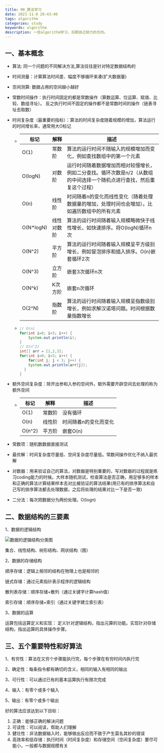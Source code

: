 ```yaml
---
title: 00_算法学习
date: 2021-11-8 20:43:40
tags: algorithm
categories: study
keywords: algorithm
description: 一些algorithm学习，后期自己努力的方向。
---
```


## 一、基本概念

- 算法: 同一个问题的不同解决方法,算法往往是针对特定数据结构的

- 时间测量：计算算法时间差、幅度不够循环来凑(扩大数据量)

- 空间测算: 数据占用的空间越小越好

- 常数时间操作：执行时间固定的都是常数操作（算数运算、位运算、赋值、比较、数组寻址）。 反之执行时间不固定的操作都不是常数时间的操作（链表寻址去取数）

- 时间复杂度（最重要的指标）：算法的时间复杂度随着规模的增加，算法运行的时间增长率，通常用大O标记

  - | 标记      | 解释       | 描述                                                         |
    | --------- | ---------- | ------------------------------------------------------------ |
    | O(1)      | 常数阶     | 算法的运行时间不随输入的规模增加而变化，例如查找数组中的第一个元素 |
    | O(logN)   | 对数阶     | 运行时间随着数据增加而相对较慢增长，例如二分查找。循环次数是n/2（从数组的中间选择一个随机点进行查找，然后重复这个过程） |
    | O(n)      | 线性阶     | 时间随着n的变化而线性变化（随着处理数据量的增加，处理时间也会增加）。比如遍历数组中的所有元素 |
    | O(N*logN) | 线性对数阶 | 算法的运行时间随着输入规模略微快于线性增长，如快速排序。将O(logN)循环n次 |
    | O(N^2)    | 平方阶     | 算法的运行时间随着输入规模呈平方级别增长，例如冒泡排序和插入排序。O(n)嵌套循环2次 |
    | O(N^3)    | 立方阶     | 嵌套3次循环n次                                               |
    | O(N^k)    | K次方阶    | 嵌套n次循环                                                  |
    | O(2^N)    | 指数阶     | 算法的运行时间随着输入规模呈指数级别增长，例如求解汉诺塔问题。时间根据数量指数增长 |

  - ```java
    // O(n)
    for(int i=0; i<3; i++) {
    	System.out.println(i);
    }
    // O(n^2)
    int[] arr = [1,2,3];
    for(int i=0; i<3; i++) {
    	for(int j; j < 3; j++) {
        System.out.println(arr[j]);
      }
    }
    ```

- 额外空间复杂度：除开出参和入参的空间外，额外需要开辟空间去处理的称为额外空间

  - | 标记   | 解释   | 描述                  |
    | ------ | ------ | --------------------- |
    | O(1)   | 常数阶 | 没有循环              |
    | O(n)   | 线性阶 | 时间随着n的变化而变化 |
    | O(n^2) | 平方阶 | 嵌套O(n)              |

- 常数项：随机数数据直接测试

- 最优解：时间复杂度尽量低、空间复杂度尽量低。常数间操作优化不纳入最优解

- 对数器：用来验证自己的算法，对数器是特别重要的，写对数器的过程就是练习coding能力的时候。大样本随机测试，检查算法是否正确，用足够多的样本和正确的算法计算结果样本去对比被验证的算法结果(用已有的排序算法和自己写的排序算法都去处理数据，之后将处理的结果对比一下是否一致)

- 二分法：每次把数据分为两份处理。O(logn)

## 二、数据结构的三要素

1、数据的逻辑结构

![数据的逻辑结构分类图](https://gaoqisen.github.io/GraphBed/202310/20231017230543.png)

集合、线性结构、树形结构、网状结构（图）

2、数据的存储结构

顺序存储：逻辑上相邻的结构在物理上也是相邻的

链式存储：通过元素指针表示程序的逻辑结构

散列表存储：顺序存储+散列（通过关键字计算hash值）

索引存储：顺序存储+索引（通过关键字建立索引表）

3、数据的运算

运算包括运算定义和实现： 定义针对逻辑结构，指出元算的功能。实现针对存储结构，指出运算的具体操作步骤。

## 三、五个重要特性和好算法

1、有穷性：算法在又穷个步骤能执行完，每个步骤在有穷时间内执行完

2、确定性：每条指令都有确切的含义，相同的输入有相同的输出

3、可行性：可以通过已有的基本运算执行有限次完成

4、输入：有零个或多个输入

5、输出：有零个或多个输出

好的算法应该达到以下目标：

1. 正确：能够正确的解决问题
2. 可读性：可以阅读，帮助人们理解
3. 健壮性：非法数据输入时，能够做出反应而不致于产生莫名其妙的错误
4. 高效率和低存储：执行时间（时间复杂度）和存储空间（空间复杂度）要尽可能小，一般都与数据规模有关







